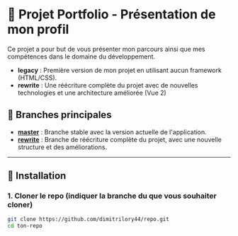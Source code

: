 # 🚀 Projet Portfolio - Présentation de mon profil

Ce projet a pour but de vous présenter mon parcours ainsi que mes compétences dans le domaine du développement.

- **legacy** : Première version de mon projet en utilisant aucun framework (HTML/CSS).
- **rewrite** : Une réécriture complète du projet avec de nouvelles technologies et une architecture améliorée (Vue 2)

## 🌱 Branches principales

- **[master](https://github.com/dimitrilory44/ProjetPortfolio/tree/legacy)** : Branche stable avec la version actuelle de l'application.
- **[rewrite](https://github.com/dimitrilory44/ProjetPortfolio/tree/rewrite)** : Branche de réécriture complète du projet, avec une nouvelle structure et des améliorations.

---

## 🔧 Installation

### 1. Cloner le repo (indiquer la branche du que vous souhaiter cloner)

```bash
git clone https://github.com/dimitrilory44/repo.git
cd ton-repo



